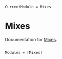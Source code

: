```@meta
CurrentModule = Mixes
```

# Mixes

Documentation for [Mixes](https://github.com/cgevans/Mixes.jl).

```@index
```

```@autodocs
Modules = [Mixes]
```
